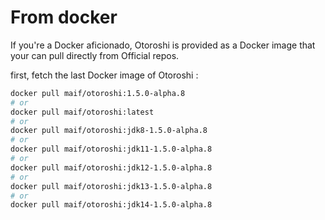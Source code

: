 # From docker

If you're a Docker aficionado, Otoroshi is provided as a Docker image that your can pull directly from Official repos.

first, fetch the last Docker image of Otoroshi :

```sh
docker pull maif/otoroshi:1.5.0-alpha.8
# or 
docker pull maif/otoroshi:latest
# or 
docker pull maif/otoroshi:jdk8-1.5.0-alpha.8
# or 
docker pull maif/otoroshi:jdk11-1.5.0-alpha.8
# or 
docker pull maif/otoroshi:jdk12-1.5.0-alpha.8
# or 
docker pull maif/otoroshi:jdk13-1.5.0-alpha.8
# or 
docker pull maif/otoroshi:jdk14-1.5.0-alpha.8
```